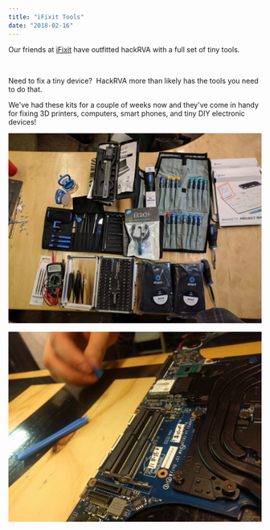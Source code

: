 ```yaml
---
title: "iFixit Tools"
date: "2018-02-16"
---
```


Our friends at [iFixit](https://www.ifixit.com/) have outfitted hackRVA with a full set of tiny tools.

 

Need to fix a tiny device?  HackRVA more than likely has the tools you need to do that.

We've had these kits for a couple of weeks now and they've come in handy for fixing 3D printers, computers, smart phones, and tiny DIY electronic devices!

[![](images/IMG_20171227_170705.jpg)](https://www.hackrva.org/wp-content/uploads/2018/06/IMG_20171227_170705.jpg)

[![](images/IMG_20171231_201351.jpg)](https://www.hackrva.org/wp-content/uploads/2018/06/IMG_20171231_201351.jpg)
